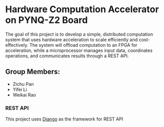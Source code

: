 # Hardware Computation Accelerator on PYNQ-Z2 Board
The goal of this project is to develop a simple, distributed computation system
that uses hardware acceleration to scale efficiently and cost-effectively. The system will
offload computation to an FPGA for acceleration, while a microprocessor manages input
data, coordinates operations, and communicates results through a REST API. 
## Group Members:
- Zichu Pan
- Yifei Li
- Weikai Rao
### REST API
This project uses [Django](https://www.djangoproject.com/) as the framework for REST API

